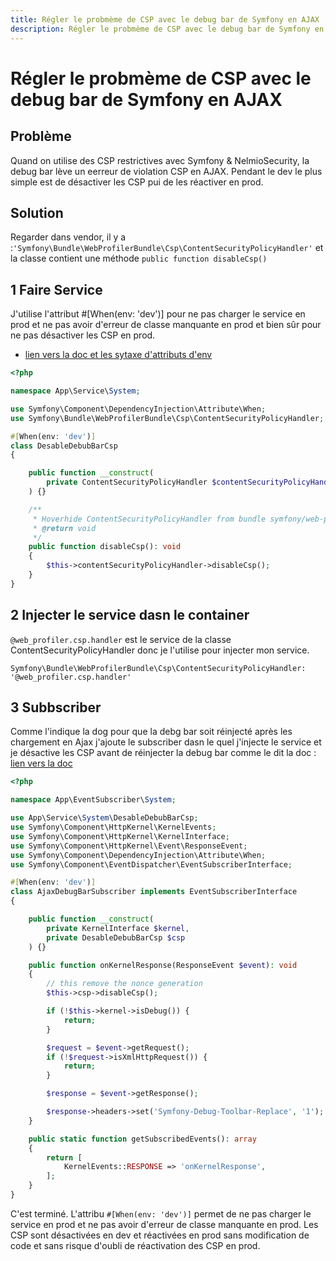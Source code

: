 ```yaml
---
title: Régler le probmème de CSP avec le debug bar de Symfony en AJAX
description: Régler le probmème de CSP avec le debug bar de Symfony en AJAX quand on utilise des CSP restrictives avec Symfony.
---
```


# Régler le probmème de CSP avec le debug bar de Symfony en AJAX

## Problème

Quand on utilise des CSP restrictives avec Symfony & NelmioSecurity, la debug bar lève un eerreur de violation CSP en AJAX. Pendant le dev le plus simple est de désactiver les CSP
pui de les réactiver en prod.

## Solution

Regarder dans vendor, il y a :`'Symfony\Bundle\WebProfilerBundle\Csp\ContentSecurityPolicyHandler'` et la classe contient une méthode `public function disableCsp()`


## 1 Faire Service 

J'utilise l'attribut #[When(env: 'dev')] pour ne pas charger le service en prod et ne pas avoir d'erreur de classe manquante en prod et bien sûr pour ne pas désactiver les CSP en prod.

- [lien vers la doc et les sytaxe d'attributs d'env](https://symfony.com/doc/current/service_container.html#limiting-services-to-a-specific-symfony-environment)

```php
<?php

namespace App\Service\System;

use Symfony\Component\DependencyInjection\Attribute\When;
use Symfony\Bundle\WebProfilerBundle\Csp\ContentSecurityPolicyHandler;

#[When(env: 'dev')]
class DesableDebubBarCsp
{

    public function __construct(
        private ContentSecurityPolicyHandler $contentSecurityPolicyHandler,
    ) {}

    /**
     * Hoverhide ContentSecurityPolicyHandler from bundle symfony/web-profiler-bundle
     * @return void
     */
    public function disableCsp(): void
    {
        $this->contentSecurityPolicyHandler->disableCsp();
    }
}
```

## 2 Injecter le service dasn le container

`@web_profiler.csp.handler` est le service de la classe ContentSecurityPolicyHandler donc je l'utilise pour injecter mon service. 

`Symfony\Bundle\WebProfilerBundle\Csp\ContentSecurityPolicyHandler: '@web_profiler.csp.handler'`

## 3 Subbscriber

Comme l'indique la dog pour que la debg bar soit réinjecté après les chargement en Ajax j'ajoute le subscriber dasn le quel j'injecte le service et je désactive les CSP avant de réinjecter la debug bar comme le dit la doc : [lien vers la doc](https://symfony.com/doc/current/profiler.html#updating-the-web-debug-toolbar-after-ajax-requests)

```php
<?php

namespace App\EventSubscriber\System;

use App\Service\System\DesableDebubBarCsp;
use Symfony\Component\HttpKernel\KernelEvents;
use Symfony\Component\HttpKernel\KernelInterface;
use Symfony\Component\HttpKernel\Event\ResponseEvent;
use Symfony\Component\DependencyInjection\Attribute\When;
use Symfony\Component\EventDispatcher\EventSubscriberInterface;

#[When(env: 'dev')]
class AjaxDebugBarSubscriber implements EventSubscriberInterface
{

    public function __construct(
        private KernelInterface $kernel,
        private DesableDebubBarCsp $csp
    ) {}

    public function onKernelResponse(ResponseEvent $event): void
    {
        // this remove the nonce generation
        $this->csp->disableCsp();

        if (!$this->kernel->isDebug()) {
            return;
        }

        $request = $event->getRequest();
        if (!$request->isXmlHttpRequest()) {
            return;
        }

        $response = $event->getResponse();

        $response->headers->set('Symfony-Debug-Toolbar-Replace', '1');
    }

    public static function getSubscribedEvents(): array
    {
        return [
            KernelEvents::RESPONSE => 'onKernelResponse',
        ];
    }
}
```

C'est terminé. L'attribu `#[When(env: 'dev')]` permet de ne pas charger le service en prod et ne pas avoir d'erreur de classe manquante en prod.
Les CSP sont désactivées en dev et réactivées en prod sans modification de code et sans risque d'oubli de réactivation des CSP en prod.




